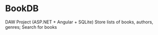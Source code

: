 # BookDB
DAW Project (ASP.NET + Angular + SQLite)
Store lists of books, authors, genres; Search for books
